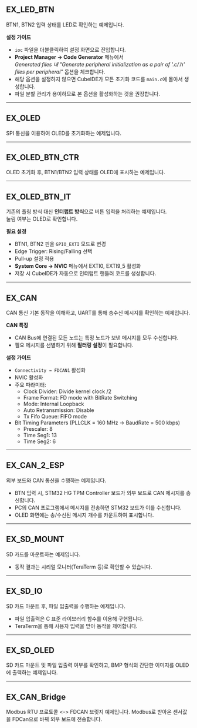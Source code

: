 
## EX_LED_BTN  
BTN1, BTN2 입력 상태를 LED로 확인하는 예제입니다.  

**설정 가이드**
- `ioc` 파일을 더블클릭하여 설정 화면으로 진입합니다.  
- **Project Manager → Code Generator** 메뉴에서  
  *Generated files 내 "Generate peripheral initialization as a pair of '.c/.h' files per peripheral"* 옵션을 체크합니다.  
- 해당 옵션을 설정하지 않으면 CubeIDE가 모든 초기화 코드를 `main.c`에 몰아서 생성합니다.  
- 파일 분할 관리가 용이하므로 본 옵션을 활성화하는 것을 권장합니다.  

---

## EX_OLED  
SPI 통신을 이용하여 OLED를 초기화하는 예제입니다.  

---

## EX_OLED_BTN_CTR  
OLED 초기화 후, BTN1/BTN2 입력 상태를 OLED에 표시하는 예제입니다.  

---

## EX_OLED_BTN_IT  
기존의 폴링 방식 대신 **인터럽트 방식**으로 버튼 입력을 처리하는 예제입니다.  
눌림 여부는 OLED로 확인합니다.  

**필요 설정**
- BTN1, BTN2 핀을 `GPIO_EXTI` 모드로 변경  
- Edge Trigger: Rising/Falling 선택  
- Pull-up 설정 적용  
- **System Core → NVIC** 메뉴에서 EXTI0, EXTI9_5 활성화  
- 저장 시 CubeIDE가 자동으로 인터럽트 핸들러 코드를 생성합니다.  

---

## EX_CAN  
CAN 통신 기본 동작을 이해하고, UART를 통해 송수신 메시지를 확인하는 예제입니다.  

**CAN 특징**
- CAN Bus에 연결된 모든 노드는 특정 노드가 보낸 메시지를 모두 수신합니다.  
- 필요 메시지를 선별하기 위해 **필터링 설정**이 필요합니다.  

**설정 가이드**
- `Connectivity → FDCAN1` 활성화  
- NVIC 활성화  
- 주요 파라미터:  
  - Clock Divider: Divide kernel clock /2  
  - Frame Format: FD mode with BitRate Switching  
  - Mode: Internal Loopback  
  - Auto Retransmission: Disable  
  - Tx Fifo Queue: FIFO mode  
- Bit Timing Parameters (PLLCLK = 160 MHz → BaudRate = 500 kbps)  
  - Prescaler: 8  
  - Time Seg1: 13  
  - Time Seg2: 6  

---

## EX_CAN_2_ESP  
외부 보드와 CAN 통신을 수행하는 예제입니다.  
- BTN 입력 시, STM32 HG TPM Controller 보드가 외부 보드로 CAN 메시지를 송신합니다.  
- PC의 CAN 프로그램에서 메시지를 전송하면 STM32 보드가 이를 수신합니다.  
- OLED 화면에는 송/수신된 메시지 개수를 카운트하여 표시합니다.  

---

## EX_SD_MOUNT  
SD 카드를 마운트하는 예제입니다.  
- 동작 결과는 시리얼 모니터(TeraTerm 등)로 확인할 수 있습니다.  

---

## EX_SD_IO  
SD 카드 마운트 후, 파일 입출력을 수행하는 예제입니다.  
- 파일 입출력은 C 표준 라이브러리 함수를 이용해 구현됩니다.  
- TeraTerm을 통해 사용자 입력을 받아 동작을 제어합니다.  

---


## EX_SD_OLED  
SD 카드 마운트 및 파일 입출력 여부를 확인하고, BMP 형식의 간단한 이미지를 OLED에 출력하는 예제입니다.  

---

## EX_CAN_Bridge
Modbus RTU 프로토콜 <-> FDCAN 브릿지 예제입니다.
Modbus로 받아온 센서값을 FDCan으로 바꿔 외부 보드에 전송합니다.
